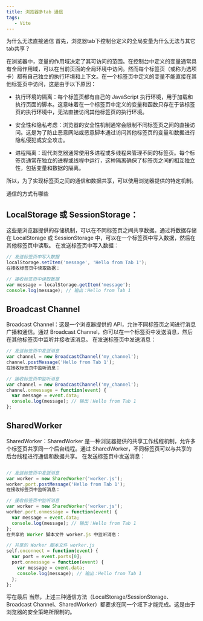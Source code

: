 ```yaml
---
title: 浏览器多tab 通信
tags:
   - Vite
---
```


为什么无法直接通信
首先，浏览器tab下控制台定义的全局变量为什么无法与其它tab共享？

在浏览器中，变量的作用域决定了其可访问的范围。在控制台中定义的变量通常具有全局作用域，可以在当前页面的全局环境中访问。然而每个标签页（或称为选项卡）都有自己独立的执行环境和上下文。在一个标签页中定义的变量不能直接在其他标签页中访问，这是由于以下原因：

- 执行环境的隔离：每个标签页都有自己的 JavaScript 执行环境，用于加载和执行页面的脚本。这意味着在一个标签页中定义的变量和函数只存在于该标签页的执行环境中，无法直接访问其他标签页的执行环境。

- 安全性和隐私考虑：浏览器的安全性机制通常会限制不同标签页之间的直接访问。这是为了防止恶意网站或恶意脚本通过访问其他标签页的变量和数据进行隐私侵犯或安全攻击。

- 进程隔离：现代浏览器通常使用多进程或多线程来管理不同的标签页。每个标签页通常在独立的进程或线程中运行，这种隔离确保了标签页之间的相互独立性，包括变量和数据的隔离。

所以，为了实现标签页之间的通信和数据共享，可以使用浏览器提供的特定机制。

通信的方式有哪些
## LocalStorage 或 SessionStorage：
这些是浏览器提供的存储机制，可以在不同标签页之间共享数据。通过将数据存储在 LocalStorage 或 SessionStorage 中，可以在一个标签页中写入数据，然后在其他标签页中读取。
在发送标签页中写入数据：

```js
// 发送标签页中写入数据
localStorage.setItem('message', 'Hello from Tab 1');
在接收标签页中读取数据：

// 接收标签页中读取数据
var message = localStorage.getItem('message');
console.log(message); // 输出：Hello from Tab 1

```
## Broadcast Channel
Broadcast Channel：这是一个浏览器提供的 API，允许不同标签页之间进行消息广播和通信。通过 Broadcast Channel，你可以在一个标签页中发送消息，然后在其他标签页中监听并接收该消息。
在发送标签页中发送消息：

```js
// 发送标签页中发送消息
var channel = new BroadcastChannel('my_channel');
channel.postMessage('Hello from Tab 1');
在接收标签页中监听消息：

// 接收标签页中监听消息
var channel = new BroadcastChannel('my_channel');
channel.onmessage = function(event) {
  var message = event.data;
  console.log(message); // 输出：Hello from Tab 1
};

```

## SharedWorker

SharedWorker：SharedWorker 是一种浏览器提供的共享工作线程机制，允许多个标签页共享同一个后台线程。通过 SharedWorker，不同标签页可以与共享的后台线程进行通信和数据共享。
在发送标签页中发送消息：

```js

// 发送标签页中发送消息
var worker = new SharedWorker('worker.js');
worker.port.postMessage('Hello from Tab 1');
在接收标签页中监听消息：

// 接收标签页中监听消息
var worker = new SharedWorker('worker.js');
worker.port.onmessage = function(event) {
  var message = event.data;
  console.log(message); // 输出：Hello from Tab 1
};
在共享的 Worker 脚本文件 worker.js 中监听消息：

// 共享的 Worker 脚本文件 worker.js
self.onconnect = function(event) {
  var port = event.ports[0];
  port.onmessage = function(event) {
    var message = event.data;
    console.log(message); // 输出：Hello from Tab 1
  };
};

```
写在最后
当然，上述三种通信方法（LocalStorage/SessionStorage、Broadcast Channel、SharedWorker）都要求在同一个域下才能完成。这是由于浏览器的安全策略所限制的。